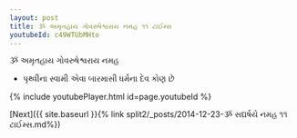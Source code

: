 ```yaml
---
layout: post
title: ૐ અમૃતહાય ગોવરુષેશ્વરાય નમહ ૧૧ ટાઈમ્સ
youtubeId: c49WTUbMHto
---
```

 
 
 ૐ અમૃતહાય ગોવરુષેશ્વરાય નમહ  
 
 -  પૃથ્વીના સ્વામી એવા બારમાસી ધર્મના દેવ કોણ છે 
 
  
 
  
 
 
 
 
 
 


{% include youtubePlayer.html id=page.youtubeId %}
 
[Next]({{ site.baseurl }}{% link  split2/_posts/2014-12-23-ૐ સદ્યર્ષયે નમહ ૧૧ ટાઈમ્સ.md%})
 
